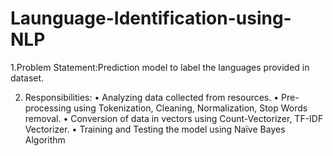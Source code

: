 # Launguage-Identification-using-NLP

1.Problem Statement:Prediction model to label the languages provided in dataset.

2. Responsibilities:
• Analyzing data collected from resources.
• Pre-processing using Tokenization, Cleaning, Normalization, Stop Words removal.
• Conversion of data in vectors using Count-Vectorizer, TF-IDF Vectorizer.
• Training and Testing the model using Naïve Bayes Algorithm
